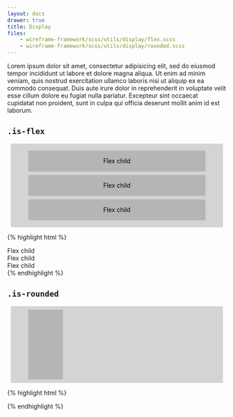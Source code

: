 ```yaml
---
layout: docs
drawer: true
title: Display
files:
    - wireframe-framework/scss/utils/display/flex.scss
    - wireframe-framework/scss/utils/display/rounded.scss
---
```


Lorem ipsum dolor sit amet, consectetur adipisicing elit, sed do eiusmod tempor incididunt ut labore et dolore magna aliqua. Ut enim ad minim veniam, quis nostrud exercitation ullamco laboris nisi ut aliquip ex ea commodo consequat. Duis aute irure dolor in reprehenderit in voluptate velit esse cillum dolore eu fugiat nulla pariatur. Excepteur sint occaecat cupidatat non proident, sunt in culpa qui officia deserunt mollit anim id est laborum.

<style>
.demo,
.demo-box {
    box-sizing: border-box;
    position: relative;

    margin: .5rem;
    padding: .5rem 2rem;

    background-color: rgba(90, 90, 90, .25);
    border-radius: 3px;

    text-align: center;
    color: #000000;

    overflow-x: hidden;
    overflow-y: hidden;
}

.demo-box {
    height: 3rem;

    display: flex;
    align-items: center;
    justify-content: center;
}

.demo-square {
    margin: 0 .5rem;

    width: 5rem;
    height: 5rem;

    background-color: rgba(90, 90, 90, .25);
}
</style>

## `.is-flex`

<div class="demo is-flex">
    <div class="demo-box">Flex child</div>
    <div class="demo-box">Flex child</div>
    <div class="demo-box">Flex child</div>
</div>

{% highlight html %}
<div class="is-flex">
    <div>Flex child</div>
    <div>Flex child</div>
    <div>Flex child</div>
</div>
{% endhighlight %}

## `.is-rounded`

<div class="demo is-flex align-center">
    <div class="demo-square"></div>
    <div class="demo-square is-rounded"></div>
</div>

{% highlight html %}
<div class="square"></div>
<div class="square is-rounded"></div>
{% endhighlight %}
